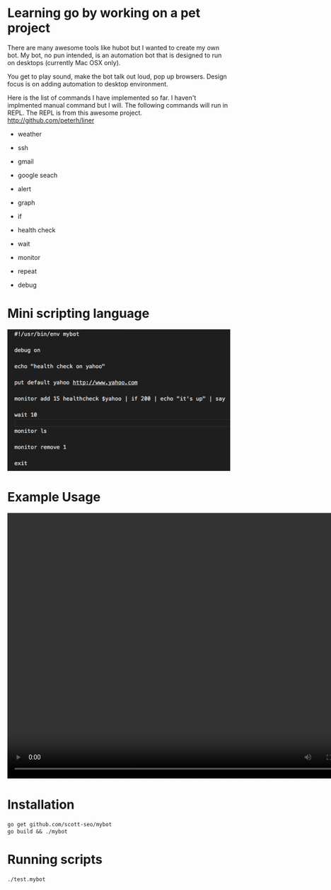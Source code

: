 # Learning go by working on a pet project

There are many awesome tools like hubot but I wanted to create my own bot. My bot, no pun intended, is an automation bot that is designed to run on desktops (currently Mac OSX only).

You get to play sound, make the bot talk out loud, pop up browsers. Design focus is on adding automation to desktop environment.

Here is the list of commands I have implemented so far. I haven't implmented manual command but I will. The following commands will run in REPL. The REPL is from this awesome project. http://github.com/peterh/liner

* weather

* ssh

* gmail

* google seach

* alert

* graph

* if

* health check

* wait 

* monitor

* repeat

* debug

# Mini scripting language
![mini scripting language](https://github.com/scott-seo/mybot/raw/master/asset/scripting.png "Scripting")

# Example Usage
<video controls="controls" width="800" height="600" name="Video Name" src="https://github.com/scott-seo/mybot/blob/master/asset/example.mov"></video>

# Installation 
```
go get github.com/scott-seo/mybot
go build && ./mybot
```

# Running scripts
```
./test.mybot
```

